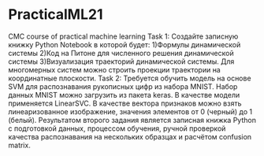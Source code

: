 # PracticalML21
CMC course of practical machine learning
Task 1:
Создайте записную книжку Python Notebook в которой будет: 
1)Формулы динамической системы 
2)Код на Питоне для численного решения динамической системы 
3)Визуализация траекторий динамической системы. Для многомерных систем можно строить проекции траектории на координатные плоскости. 
Task 2:
Требуется обучить модель на основе SVM для распознавания рукописных цифр из набора MNIST. Набор данных MNIST можно загрузить из пакета keras. 
В качестве модели применяется LinearSVC. В качестве вектора признаков можно взять линеаризованное изображение, значения элементов от 0 (черный) до 1 (белый). 
Результатом второго задания является записная книжка Python с подготовкой данных, процессом обучения, ручной проверкой качества распознавания на нескольких образцах и     расчётом confusion matrix.   

 

 
